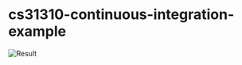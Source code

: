 # cs31310-continuous-integration-example

![Result](https://travis-ci.com/npetras/cs31310-continuous-integration-example.svg?branch=main)